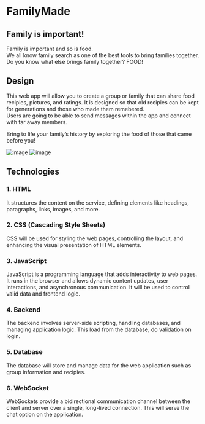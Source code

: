 # FamilyMade

## Family is important!
Family is important and so is food.<br>
We all know family search as one of the best tools to bring families together.<br>
Do you know what else brings family together? FOOD!<br>

## Design
This web app will allow you to create a group or family that can share food recipies, pictures, and ratings. It is designed so that old recipies can be kept for generations and those who made them remebered.<br>
Users are going to be able to send messages within the app and connect with far away members.


Bring to life your family’s history by exploring the food of those that came before you!

![image](https://github.com/jhgirald/cs260-startup/assets/63177251/34c130e1-85f3-4694-b46b-eeaf864d685f)
![image](https://github.com/jhgirald/cs260-startup/assets/63177251/bc81603a-7392-4d4f-b680-aad23b242731)


## Technologies
### 1. HTML
It structures the content on the service, defining elements like headings, paragraphs, links, images, and more.

### 2. CSS (Cascading Style Sheets)
CSS will be used for styling the web pages, controlling the layout, and enhancing the visual presentation of HTML elements.

### 3. JavaScript
JavaScript is a programming language that adds interactivity to web pages. It runs in the browser and allows dynamic content updates, user interactions, and asynchronous communication. It will be used to control valid data and frontend logic.

### 4. Backend
The backend involves server-side scripting, handling databases, and managing application logic. This load from the database, do validation on login.

### 5. Database
The database will store and manage data for the web application such as group information and recipies.

### 6. WebSocket
WebSockets provide a bidirectional communication channel between the client and server over a single, long-lived connection. This will serve the chat option on the application.
